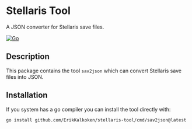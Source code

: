 # Stellaris Tool

A JSON converter for Stellaris save files.

[![Go](https://github.com/ErikKalkoken/stellaris-tool/actions/workflows/go.yml/badge.svg)](https://github.com/ErikKalkoken/stellaris-tool/actions/workflows/go.yml)

## Description

This package contains the tool `sav2json` which can convert Stellaris save files into JSON.

## Installation

If you system has a go compiler you can install the tool directly with:

```sh
go install github.com/ErikKalkoken/stellaris-tool/cmd/sav2json@latest
```
